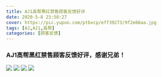 ```yaml
---
title: AJ1高帮黑红禁售顾客反馈好评
date: 2020-5-8 23:58:27
cover: https://pic.yupoo.com/ptbxcp/eff39273/9f2e86aa.jpg
tags: [AJ,AJ1,高帮]
categories: [顾客反馈]
---
```


###  AJ1高帮黑红禁售顾客反馈好评，感谢兄弟！
![](https://pic.yupoo.com/ptbxcp/f3d33cc1/e7c6c8e5.jpg)
![](https://pic.yupoo.com/ptbxcp/e1b5504d/23216dcf.jpg)
![](https://pic.yupoo.com/ptbxcp/d8807726/54f8003c.jpg)
![](https://pic.yupoo.com/ptbxcp/eff39273/9f2e86aa.jpg)
